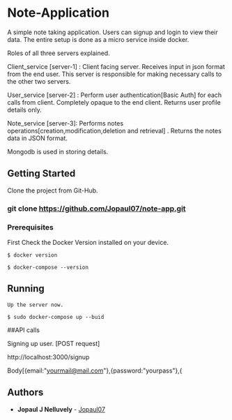 
#  Note-Application

A simple note taking application. Users can signup and login to view their data.
The entire setup is done as a micro service inside docker.

Roles of all three servers explained.

Client_service [server-1] : Client facing server. Receives input in json format from the end user. This server is responsible for making necessary calls to the other two servers.

User_service [server-2] : Perform user authentication[Basic Auth] for each calls from client. Completely opaque to the end client. Returns user profile details only.
 
Note_service [server-3]: Performs notes operations[creation,modification,deletion and retrieval] . Returns the notes data in JSON format.

Mongodb is used in storing details.


## Getting Started

Clone the project from Git-Hub.

### git clone https://github.com/Jopaul07/note-app.git

### Prerequisites

First Check the Docker Version installed on your device.
```
$ docker version

$ docker-compose --version
```
## Running
```
Up the server now.

$ sudo docker-compose up --buid
```


##API calls

Signing up user.
[POST request]

http://localhost:3000/signup 

Body[{email:"yourmail@mail.com"},{password:"yourpass"},{



## Authors

* **Jopaul J Nelluvely** - [Jopaul07](https://github.com/Jopaul07)

